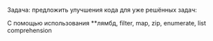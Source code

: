 Задача: предложить улучшения кода для уже решённых задач:

С помощью использования **лямбд, filter, map, zip, enumerate, list comprehension